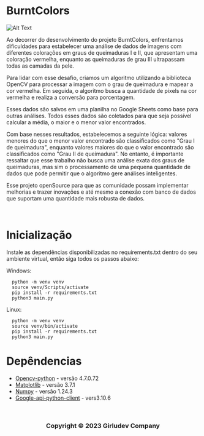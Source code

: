 # BurntColors

![Alt Text](https://media.giphy.com/media/pQmWjYrz39YAg/giphy.gif)

Ao decorrer do desenvolvimento do projeto BurntColors, enfrentamos dificuldades para estabelecer uma análise de dados de imagens com diferentes colorações em graus de queimaduras I e II, que apresentam uma coloração vermelha, enquanto as queimaduras de grau III ultrapassam todas as camadas da pele.

Para lidar com esse desafio, criamos um algoritmo utilizando a biblioteca OpenCV para processar a imagem com o grau de queimadura e mapear a cor vermelha. Em seguida, o algoritmo busca a quantidade de pixels na cor vermelha e realiza a conversão para porcentagem.

Esses dados são salvos em uma planilha no Google Sheets como base para outras análises. Todos esses dados são coletados para que seja possível calcular a média, o maior e o menor valor encontrados.

Com base nesses resultados, estabelecemos a seguinte lógica: valores menores do que o menor valor encontrado são classificados como "Grau I de queimadura", enquanto valores maiores do que o valor encontrado são classificados como "Grau II de queimadura". No entanto, é importante ressaltar que esse trabalho não busca uma análise exata dos graus de queimaduras, mas sim o processamento de uma pequena quantidade de dados que pode permitir que o algoritmo gere análises inteligentes.

Esse projeto openSource para que as comunidade possam implementar melhorias e trazer inovações e até mesmo a conexão com banco de dados que suportam uma quantidade mais robusta de dados.

</br>

# Inicialização

Instale as dependências disponibilizadas no requirements.txt dentro do seu ambiente virtual, então siga todos os passos abaixo:

Windows:

```
  python -m venv venv
  source venv/Scripts/activate
  pip install -r requirements.txt
  python3 main.py

```

Linux:

```
  python -m venv venv
  source venv/bin/activate
  pip install -r requirements.txt
  python3 main.py

```

# Depêndencias

- [Opencv-python](https://opencv.org/) - versão 4.7.0.72
- [Matplotlib](https://matplotlib.org/) - versão 3.7.1
- [Numpy](https://numpy.org/) - versão 1.24.3
- [Google-api-python-client](https://developers.google.com/sheets/api/guides/libraries?hl=pt-br#python) - vers3.10.6

<br>
 <h3 align="center">
      <p>Copyright © 2023 Girludev Company</p>
    
 </h3>




